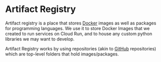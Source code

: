 # Artifact Registry

Artifact registry is a place that stores [Docker](https://github.com/CarrierOps/1P-Wiki/blob/main/ByteSizedLearning/Description%20Of%20Services/Docker.md) images as well as packages for programming languages. We use it to store Docker Images that we created to run services on Cloud Run, and to house any custom python libraries we may want to develop.

Artifact Registry works by using repositories (akin to [GitHub](https://github.com/CarrierOps/1P-Wiki/blob/main/ByteSizedLearning/Description%20Of%20Services/GitHub.md) repositories) which are top-level folders that hold images/packages.
